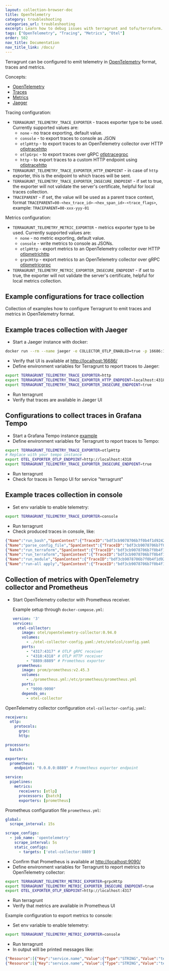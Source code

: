```yaml
---
layout: collection-browser-doc
title: OpenTelemetry
category: troubleshooting
categories_url: troubleshooting
excerpt: Learn how to debug issues with terragrunt and tofu/terraform.
tags: ["OpenTelemetry", "Tracing", "Metrics", "Otel"]
order: 502
nav_title: Documentation
nav_title_link: /docs/
---
```


Terragrunt can be configured to emit telemetry in [OpenTelemetry](https://opentelemetry.io/) format, traces and metrics.

Concepts:

- [OpenTelemetry](https://opentelemetry.io/)
- [Traces](https://opentelemetry.io/docs/concepts/signals/traces/)
- [Metrics](https://opentelemetry.io/docs/concepts/signals/metrics/)
- [Jaeger](https://www.jaegertracing.io/)

Tracing configuration:

- `TERRAGRUNT_TELEMETRY_TRACE_EXPORTER` - traces exporter type to be used. Currently supported values are:
  - `none` - no trace exporting, default value.
  - `console` - to export traces to console as JSON
  - `otlpHttp` - to export traces to an OpenTelemetry collector over HTTP [otlptracehttp](https://pkg.go.dev/go.opentelemetry.io/otel/exporters/otlp/otlptrace/otlptracehttp)
  - `otlpGrpc` - to export traces over gRPC [otlptracegrpc](https://pkg.go.dev/go.opentelemetry.io/otel/exporters/otlp/otlptrace/otlptracegrpc)
  - `http` - to export traces to a custom HTTP endpoint using [otlptracehttp](https://pkg.go.dev/go.opentelemetry.io/otel/exporters/otlp/otlptrace/otlptracehttp)
- `TERRAGRUNT_TELEMETRY_TRACE_EXPORTER_HTTP_ENDPOINT` - in case of `http` exporter, this is the endpoint to which traces will be sent.
- `TERRAGRUNT_TELEMETRY_TRACE_EXPORTER_INSECURE_ENDPOINT` - if set to true, the exporter will not validate the server's certificate, helpful for local traces collection.
- `TRACEPARENT` - if set, the value will be used as a parent trace context, format `TRACEPARENT=00-<hex_trace_id>-<hex_span_id>-<trace_flags>`, example: `TRACEPARENT=00-xxx-yyy-01`

Metrics configuration:

- `TERRAGRUNT_TELEMETRY_METRIC_EXPORTER` - metrics exporter type to be used. Currently supported values are:
  - `none` - no metric exporting, default value.
  - `console` - write metrics to console as JSONs.
  - `otlpHttp` - export metrics to an OpenTelemetry collector over HTTP [otlpmetrichttp](https://pkg.go.dev/go.opentelemetry.io/otel/exporters/otlp/otlpmetric/otlpmetrichttp)
  - `grpcHttp` - export metrics to an OpenTelemetry collector over gRPC [otlpmetricgrpc](https://pkg.go.dev/go.opentelemetry.io/otel/exporters/otlp/otlpmetric/otlpmetricgrpc)
- `TERRAGRUNT_TELEMETRY_METRIC_EXPORTER_INSECURE_ENDPOINT` - if set to true, the exporter will not validate the server's certificate, helpful for local metrics collection.

## Example configurations for trace collection

Collection of examples how to configure Terragrunt to emit traces and metrics in OpenTelemetry format.

## Example traces collection with Jaeger

- Start a Jaeger instance with docker:

```bash
docker run --rm --name jaeger -e COLLECTOR_OTLP_ENABLED=true -p 16686:16686 -p 4317:4317 -p 4318:4318 jaegertracing/all-in-one:1.54.0
```

- Verify that UI is available at <http://localhost:16686/>
- Define environment variables for Terragrunt to report traces to Jaeger:

```bash
export TERRAGRUNT_TELEMETRY_TRACE_EXPORTER=http
export TERRAGRUNT_TELEMETRY_TRACE_EXPORTER_HTTP_ENDPOINT=localhost:4318
export TERRAGRUNT_TELEMETRY_TRACE_EXPORTER_INSECURE_ENDPOINT=true
```

- Run terragrunt
- Verify that traces are available in Jaeger UI

## Configurations to collect traces in Grafana Tempo

- Start a Grafana Tempo instance [example](https://grafana.com/docs/tempo/latest/getting-started/docker-example/)
- Define environment variables for Terragrunt to report traces to Tempo:

```bash
export TERRAGRUNT_TELEMETRY_TRACE_EXPORTER=otlpHttp
# Replace with your tempo instance
export OTEL_EXPORTER_OTLP_ENDPOINT=http://localhost:4318
export TERRAGRUNT_TELEMETRY_TRACE_EXPORTER_INSECURE_ENDPOINT=true
````

- Run terragrunt
- Check for traces in Tempo UI for service "terragrunt"

## Example traces collection in console

- Set env variable to enable telemetry:

```bash
export TERRAGRUNT_TELEMETRY_TRACE_EXPORTER=console
```

- Run terragrunt
- Check produced traces in console, like:

```json
{"Name":"run_bash","SpanContext":{"TraceID":"bdf3cb9078706b7f0b4f1d92428eedc0","SpanID":"f91587247524593b","TraceFlags":"01","TraceState":"","Remote":false},"Parent":{"TraceID":"bdf3cb9078706b7f0b4f1d92428eedc0","SpanID":"b0b007770f852066","TraceFlags":"01","TraceState":"","Remote":false},"SpanKind":1,"StartTime":"2024-02-08T12:32:30.564217484Z","EndTime":"2024-02-08T12:32:31.570666395Z","Attributes":[{"Key":"command","Value":{"Type":"STRING","Value":"bash"}},{"Key":"args","Value":{"Type":"STRING","Value":"[-c sleep 1]"}},{"Key":"dir","Value":{"Type":"STRING","Value":"/projects/gruntwork/terragrunt-tests/trace-test/mod2"}}],"Events":null,"Links":null,"Status":{"Code":"Unset","Description":""},"DroppedAttributes":0,"DroppedEvents":0,"DroppedLinks":0,"ChildSpanCount":0,"Resource":[{"Key":"service.name","Value":{"Type":"STRING","Value":"terragrunt"}},{"Key":"service.version","Value":{"Type":"STRING","Value":"v0.55.0-29-g66bfa07b756e-dirty"}},{"Key":"telemetry.sdk.language","Value":{"Type":"STRING","Value":"go"}},{"Key":"telemetry.sdk.name","Value":{"Type":"STRING","Value":"opentelemetry"}},{"Key":"telemetry.sdk.version","Value":{"Type":"STRING","Value":"1.23.0"}}],"InstrumentationLibrary":{"Name":"terragrunt","Version":"","SchemaURL":""}}
{"Name":"parse_config_file","SpanContext":{"TraceID":"bdf3cb9078706b7f0b4f1d92428eedc0","SpanID":"d2823047fb469bdf","TraceFlags":"01","TraceState":"","Remote":false},"Parent":{"TraceID":"bdf3cb9078706b7f0b4f1d92428eedc0","SpanID":"b0b007770f852066","TraceFlags":"01","TraceState":"","Remote":false},"SpanKind":1,"StartTime":"2024-02-08T12:32:30.380054129Z","EndTime":"2024-02-08T12:32:31.570899286Z","Attributes":[{"Key":"config_path","Value":{"Type":"STRING","Value":"/projects/gruntwork/terragrunt-tests/trace-test/mod2/terragrunt.hcl"}}],"Events":null,"Links":null,"Status":{"Code":"Unset","Description":""},"DroppedAttributes":0,"DroppedEvents":0,"DroppedLinks":0,"ChildSpanCount":0,"Resource":[{"Key":"service.name","Value":{"Type":"STRING","Value":"terragrunt"}},{"Key":"service.version","Value":{"Type":"STRING","Value":"v0.55.0-29-g66bfa07b756e-dirty"}},{"Key":"telemetry.sdk.language","Value":{"Type":"STRING","Value":"go"}},{"Key":"telemetry.sdk.name","Value":{"Type":"STRING","Value":"opentelemetry"}},{"Key":"telemetry.sdk.version","Value":{"Type":"STRING","Value":"1.23.0"}}],"InstrumentationLibrary":{"Name":"terragrunt","Version":"","SchemaURL":""}}
{"Name":"run_terraform","SpanContext":{"TraceID":"bdf3cb9078706b7f0b4f1d92428eedc0","SpanID":"152d873a18559f07","TraceFlags":"01","TraceState":"","Remote":false},"Parent":{"TraceID":"bdf3cb9078706b7f0b4f1d92428eedc0","SpanID":"b0b007770f852066","TraceFlags":"01","TraceState":"","Remote":false},"SpanKind":1,"StartTime":"2024-02-08T12:32:31.57161757Z","EndTime":"2024-02-08T12:32:31.688157882Z","Attributes":[{"Key":"command","Value":{"Type":"STRING","Value":"tofu"}},{"Key":"args","Value":{"Type":"STRING","Value":"[init]"}},{"Key":"dir","Value":{"Type":"STRING","Value":"/projects/gruntwork/terragrunt-tests/trace-test/mod2"}}],"Events":null,"Links":null,"Status":{"Code":"Unset","Description":""},"DroppedAttributes":0,"DroppedEvents":0,"DroppedLinks":0,"ChildSpanCount":0,"Resource":[{"Key":"service.name","Value":{"Type":"STRING","Value":"terragrunt"}},{"Key":"service.version","Value":{"Type":"STRING","Value":"v0.55.0-29-g66bfa07b756e-dirty"}},{"Key":"telemetry.sdk.language","Value":{"Type":"STRING","Value":"go"}},{"Key":"telemetry.sdk.name","Value":{"Type":"STRING","Value":"opentelemetry"}},{"Key":"telemetry.sdk.version","Value":{"Type":"STRING","Value":"1.23.0"}}],"InstrumentationLibrary":{"Name":"terragrunt","Version":"","SchemaURL":""}}
{"Name":"run_terraform","SpanContext":{"TraceID":"bdf3cb9078706b7f0b4f1d92428eedc0","SpanID":"29341bdb65f66b1e","TraceFlags":"01","TraceState":"","Remote":false},"Parent":{"TraceID":"bdf3cb9078706b7f0b4f1d92428eedc0","SpanID":"b0b007770f852066","TraceFlags":"01","TraceState":"","Remote":false},"SpanKind":1,"StartTime":"2024-02-08T12:32:31.688240673Z","EndTime":"2024-02-08T12:32:31.793377642Z","Attributes":[{"Key":"command","Value":{"Type":"STRING","Value":"tofu"}},{"Key":"args","Value":{"Type":"STRING","Value":"[apply -auto-approve -input=false]"}},{"Key":"dir","Value":{"Type":"STRING","Value":"/projects/gruntwork/terragrunt-tests/trace-test/mod2"}}],"Events":null,"Links":null,"Status":{"Code":"Unset","Description":""},"DroppedAttributes":0,"DroppedEvents":0,"DroppedLinks":0,"ChildSpanCount":0,"Resource":[{"Key":"service.name","Value":{"Type":"STRING","Value":"terragrunt"}},{"Key":"service.version","Value":{"Type":"STRING","Value":"v0.55.0-29-g66bfa07b756e-dirty"}},{"Key":"telemetry.sdk.language","Value":{"Type":"STRING","Value":"go"}},{"Key":"telemetry.sdk.name","Value":{"Type":"STRING","Value":"opentelemetry"}},{"Key":"telemetry.sdk.version","Value":{"Type":"STRING","Value":"1.23.0"}}],"InstrumentationLibrary":{"Name":"terragrunt","Version":"","SchemaURL":""}}
{"Name":"run_module","SpanContext":{"TraceID":"bdf3cb9078706b7f0b4f1d92428eedc0","SpanID":"8a01522bc65e0f1b","TraceFlags":"01","TraceState":"","Remote":false},"Parent":{"TraceID":"bdf3cb9078706b7f0b4f1d92428eedc0","SpanID":"b0b007770f852066","TraceFlags":"01","TraceState":"","Remote":false},"SpanKind":1,"StartTime":"2024-02-08T12:32:30.290680776Z","EndTime":"2024-02-08T12:32:31.793392803Z","Attributes":[{"Key":"path","Value":{"Type":"STRING","Value":"/projects/gruntwork/terragrunt-tests/trace-test/mod2"}},{"Key":"terraformCommand","Value":{"Type":"STRING","Value":"apply"}}],"Events":null,"Links":null,"Status":{"Code":"Unset","Description":""},"DroppedAttributes":0,"DroppedEvents":0,"DroppedLinks":0,"ChildSpanCount":0,"Resource":[{"Key":"service.name","Value":{"Type":"STRING","Value":"terragrunt"}},{"Key":"service.version","Value":{"Type":"STRING","Value":"v0.55.0-29-g66bfa07b756e-dirty"}},{"Key":"telemetry.sdk.language","Value":{"Type":"STRING","Value":"go"}},{"Key":"telemetry.sdk.name","Value":{"Type":"STRING","Value":"opentelemetry"}},{"Key":"telemetry.sdk.version","Value":{"Type":"STRING","Value":"1.23.0"}}],"InstrumentationLibrary":{"Name":"terragrunt","Version":"","SchemaURL":""}}
{"Name":"run-all apply","SpanContext":{"TraceID":"bdf3cb9078706b7f0b4f1d92428eedc0","SpanID":"b0b007770f852066","TraceFlags":"01","TraceState":"","Remote":false},"Parent":{"TraceID":"00000000000000000000000000000000","SpanID":"0000000000000000","TraceFlags":"00","TraceState":"","Remote":false},"SpanKind":1,"StartTime":"2024-02-08T12:32:26.388519019Z","EndTime":"2024-02-08T12:32:31.793405603Z","Attributes":[{"Key":"terraformCommand","Value":{"Type":"STRING","Value":"apply"}},{"Key":"args","Value":{"Type":"STRING","Value":"[apply]"}},{"Key":"dir","Value":{"Type":"STRING","Value":"/projects/gruntwork/terragrunt-tests/trace-test"}}],"Events":null,"Links":null,"Status":{"Code":"Unset","Description":""},"DroppedAttributes":0,"DroppedEvents":0,"DroppedLinks":0,"ChildSpanCount":28,"Resource":[{"Key":"service.name","Value":{"Type":"STRING","Value":"terragrunt"}},{"Key":"service.version","Value":{"Type":"STRING","Value":"v0.55.0-29-g66bfa07b756e-dirty"}},{"Key":"telemetry.sdk.language","Value":{"Type":"STRING","Value":"go"}},{"Key":"telemetry.sdk.name","Value":{"Type":"STRING","Value":"opentelemetry"}},{"Key":"telemetry.sdk.version","Value":{"Type":"STRING","Value":"1.23.0"}}],"InstrumentationLibrary":{"Name":"terragrunt","Version":"","SchemaURL":""}}
```

## Collection of metrics with OpenTelemetry collector and Prometheus

- Start OpenTelemetry collector with Prometheus receiver.

  Example setup through `docker-compose.yml`:

  ```yaml
  version: '3'
  services:
    otel-collector:
      image: otel/opentelemetry-collector:0.94.0
      volumes:
        - ./otel-collector-config.yaml:/etc/otelcol/config.yaml
      ports:
        - "4317:4317" # OTLP gRPC receiver
        - "4318:4318" # OTLP HTTP receiver
        - "8889:8889" # Prometheus exporter
    prometheus:
      image: prom/prometheus:v2.45.3
      volumes:
        - ./prometheus.yml:/etc/prometheus/prometheus.yml
      ports:
        - "9090:9090"
      depends_on:
        - otel-collector
  ```

OpenTelemetry collector configuration `otel-collector-config.yaml`:

```yaml
receivers:
  otlp:
    protocols:
      grpc:
      http:

processors:
  batch:

exporters:
  prometheus:
    endpoint: "0.0.0.0:8889" # Prometheus exporter endpoint

service:
  pipelines:
    metrics:
      receivers: [otlp]
      processors: [batch]
      exporters: [prometheus]
```

Prometheus configuration file `prometheus.yml`:

```yaml
global:
  scrape_interval: 15s

scrape_configs:
  - job_name: 'opentelemetry'
    scrape_interval: 5s
    static_configs:
      - targets: ['otel-collector:8889']

```

- Confirm that Prometheus is available at <http://localhost:9090/>
- Define environment variables for Terragrunt to report metrics to OpenTelemetry collector:

```bash
export TERRAGRUNT_TELEMETRY_METRIC_EXPORTER=grpcHttp
export TERRAGRUNT_TELEMETRY_METRIC_EXPORTER_INSECURE_ENDPOINT=true
export OTEL_EXPORTER_OTLP_ENDPOINT=http://localhost:4317
```

- Run terragrunt
- Verify that metrics are available in Prometheus UI

Example configuration to export metrics to console:

- Set env variable to enable telemetry:

```bash
export TERRAGRUNT_TELEMETRY_METRIC_EXPORTER=console
```

- Run terragrunt
- In output will be printed messages like:

```json
{"Resource":[{"Key":"service.name","Value":{"Type":"STRING","Value":"terragrunt"}},{"Key":"service.version","Value":{"Type":"STRING","Value":"v0.55.0-41-g7185318bb11b"}},{"Key":"telemetry.sdk.language","Value":{"Type":"STRING","Value":"go"}},{"Key":"telemetry.sdk.name","Value":{"Type":"STRING","Value":"opentelemetry"}},{"Key":"telemetry.sdk.version","Value":{"Type":"STRING","Value":"1.23.1"}}],"ScopeMetrics":[]}
{"Resource":[{"Key":"service.name","Value":{"Type":"STRING","Value":"terragrunt"}},{"Key":"service.version","Value":{"Type":"STRING","Value":"v0.55.0-41-g7185318bb11b"}},{"Key":"telemetry.sdk.language","Value":{"Type":"STRING","Value":"go"}},{"Key":"telemetry.sdk.name","Value":{"Type":"STRING","Value":"opentelemetry"}},{"Key":"telemetry.sdk.version","Value":{"Type":"STRING","Value":"1.23.1"}}],"ScopeMetrics":[{"Scope":{"Name":"terragrunt","Version":"","SchemaURL":""},"Metrics":[{"Name":"run_bash_duration","Description":"","Unit":"","Data":{"DataPoints":[{"Attributes":[{"Key":"args","Value":{"Type":"STRING","Value":"[-c sleep 2]"}},{"Key":"command","Value":{"Type":"STRING","Value":"bash"}},{"Key":"dir","Value":{"Type":"STRING","Value":"/projects/gruntwork/terragrunt-tests/trace-test/mod3"}}],"StartTime":"2024-02-12T14:38:14.85578658Z","Time":"2024-02-12T14:38:17.853165589Z","Count":1,"Bounds":[0,5,10,25,50,75,100,250,500,750,1000,2500,5000,7500,10000],"BucketCounts":[0,0,0,0,0,0,0,0,0,0,0,1,0,0,0,0],"Min":2005,"Max":2005,"Sum":2005}],"Temporality":"CumulativeTemporality"}},{"Name":"run_bash_success_count","Description":"","Unit":"","Data":{"DataPoints":[{"Attributes":[],"StartTime":"2024-02-12T14:38:16.860878555Z","Time":"2024-02-12T14:38:17.853169359Z","Value":1}],"Temporality":"CumulativeTemporality","IsMonotonic":true}}]}]}
```

